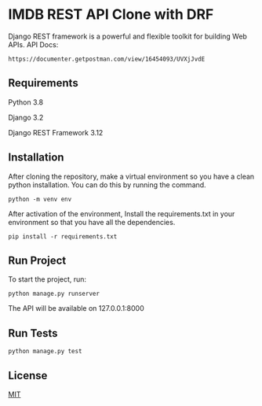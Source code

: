 # IMDB REST API Clone with DRF

Django REST framework is a powerful and flexible toolkit for building Web APIs.
API Docs:

    https://documenter.getpostman.com/view/16454093/UVXjJvdE

## Requirements
Python 3.8

Django 3.2

Django REST Framework 3.12


## Installation

After cloning the repository, make a virtual environment so you have a clean python installation. You can do this by running the command.

    python -m venv env

After activation of the environment, Install the requirements.txt in your environment so that you have all the dependencies.

    pip install -r requirements.txt

## Run Project
To start the project, run:

    python manage.py runserver

The API will be available on 127.0.0.1:8000

## Run Tests
    python manage.py test


## License
[MIT](https://choosealicense.com/licenses/mit/)
